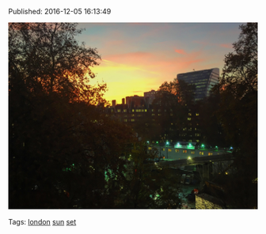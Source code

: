 


Published: 2016-12-05 16:13:49

![](154079674677-0.jpg)

Tags: [london](tag-london.md) [sun](tag-sun.md) [set](tag-set.md)
